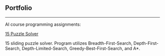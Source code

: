 ## Portfolio

---
AI course programming assignments:

[15 Puzzle Solver](https://github.com/audreyeg/EllaGainey/tree/master/15Puzzle)

15 sliding puzzle solver. Program utilizes Breadth-First-Search, Depth-First-Search, Depth-Limited-Search, Greedy-Best-First-Search, and A*. 

